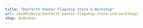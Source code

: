 ```yaml
---
title: "Danforth Pewter Flagship Store & Workshop"
url: /middlebury/danforth-pewter-flagship-store-und-workshop/
shop: Andenken
---
```

